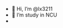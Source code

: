 - 👋 Hi, I’m @lx3211
- 🌱 I’m study in NCU
- 
<!---
lx3211/lx3211 is a ✨ special ✨ repository because its `README.md` (this file) appears on your GitHub profile.
You can click the Preview link to take a look at your changes.
--->
